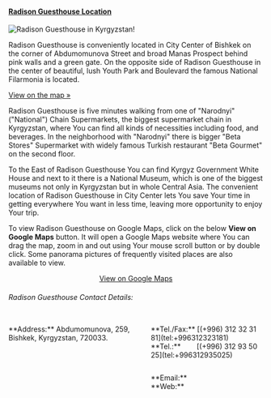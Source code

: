 #### [Radison Guesthouse Location](/location "Radison Guesthouse Location")

![Radison Guesthouse in Kyrgyzstan!](http://static.radisonhouse.com/img/gate.jpeg "Radison Guesthouse in Kyrgyzstan!")

Radison Guesthouse is conveniently located in City Center of Bishkek on the corner of Abdumomunova Street and broad Manas Prospect behind pink walls and a green gate. On the opposite side of Radison Guesthouse in the center of beautiful, lush Youth Park and Boulevard the famous National Filarmonia is located.

<a href="/location" class="more small button">View on the map »</a>

Radison Guesthouse is five minutes walking from one of "Narodnyi" ("National") Chain Supermarkets, the biggest supermarket chain in Kyrgyzstan, where You can find all kinds of necessities including food, and beverages. In the neighborhood with "Narodnyi" there is bigger "Beta Stores" Supermarket with widely famous Turkish restaurant "Beta Gourmet" on the second floor.

To the East of Radison Guesthouse You can find Kyrgyz Government White House and next to it there is a National Museum, which is one of the biggest museums not only in Kyrgyzstan but in whole Central Asia. The convenient location of Radison Guesthouse in City Center lets You save Your time in getting everywhere You want in less time, leaving more opportunity to enjoy Your trip.

To view Radison Guesthouse on Google Maps, click on the below **View on Google Maps** button. It will open a Google Maps website where You can drag the map, zoom in and out using Your mouse scroll button or by double click. Some panorama pictures of frequently visited places are also available to view.

<p style="text-align:center"><a class="small button" href="https://maps.google.com/?ie=UTF8&amp;ll=42.880622,74.590505&amp;spn=0.002775,0.005316&amp;t=h&amp;z=18&amp;lci=com.panoramio.all&amp;source=embed" target="_blank">View on Google Maps</a></p>

###### Radison Guesthouse Contact Details:

<div class="panel callout twelve columns">
	<div class="row">
		<div class="twelve columns">
            <p>**Address:** Abdumomunova, 259, Bishkek, Kyrgyzstan, 720033.</p>
		</div>
	</div>
	<div class="row">
        <div class="six columns">
            <p>**Tel./Fax:** [(+996) 312 32 31 81](tel:+996312323181)<br>
                **Tel.:**&nbsp;&nbsp;&nbsp;&nbsp;&nbsp;&nbsp;&nbsp;&nbsp;[(+996) 312 93 50 25](tel:+996312935025)</p>
        </div>
        <div class="six columns">
            <p>**Email:** <radison@radisonhouse.com><br>
            **Web:**&nbsp;&nbsp;&nbsp;<http://radisonhouse.com></p>
        </div>
    </div>
</div>